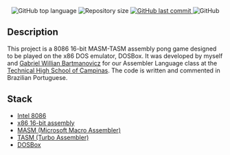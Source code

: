 <div align="center">
  <img src="https://img.shields.io/github/languages/top/ojpbarbosa/pong.svg" alt="GitHub top language">
  <img src="https://img.shields.io/github/repo-size/ojpbarbosa/pong.svg" alt="Repository size">
  <a href="https://github.com/ojpbarbosa/pong/commits">
    <img src="https://img.shields.io/github/last-commit/ojpbarbosa/pong.svg" alt="GitHub last commit">
  </a>
  <img src="https://img.shields.io/github/license/ojpbarbosa/pong.svg" alt="GitHub">
</div>

## Description
This project is a 8086 16-bit MASM-TASM assembly pong game designed to be played on the x86 DOS emulator, DOSBox. It was developed by myself and [Gabriel Willian Bartmanovicz](https://github.com/obielwb) for our Assembler Language class at the [Technical High School of Campinas](https://wikipedia.org/wiki/Technical_High_School_of_Campinas). The code is written and commented in Brazilian Portuguese.

## Stack
- [Intel 8086](https://wikipedia.org/wiki/Intel_8086)
- [x86 16-bit assembly](https://wikipedia.org/wiki/X86_assembly_language)
- [MASM (Microsoft Macro Assembler)](https://wikipedia.org/wiki/Microsoft_Macro_Assembler)
- [TASM (Turbo Assembler)](https://wikipedia.org/wiki/Turbo_Assembler)
- [DOSBox](https://www.dosbox.com)
